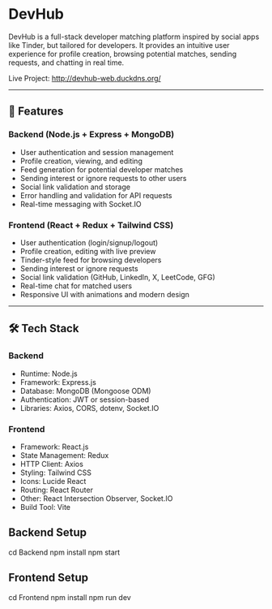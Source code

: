 # DevHub

DevHub is a full-stack developer matching platform inspired by social apps like Tinder, but tailored for developers. It provides an intuitive user experience for profile creation, browsing potential matches, sending requests, and chatting in real time.

Live Project: http://devhub-web.duckdns.org/

---

## 🚀 Features

### Backend (Node.js + Express + MongoDB)
- User authentication and session management  
- Profile creation, viewing, and editing  
- Feed generation for potential developer matches  
- Sending interest or ignore requests to other users  
- Social link validation and storage  
- Error handling and validation for API requests  
- Real-time messaging with Socket.IO  

### Frontend (React + Redux + Tailwind CSS)
- User authentication (login/signup/logout)  
- Profile creation, editing with live preview  
- Tinder-style feed for browsing developers  
- Sending interest or ignore requests  
- Social link validation (GitHub, LinkedIn, X, LeetCode, GFG)  
- Real-time chat for matched users  
- Responsive UI with animations and modern design  

---

## 🛠 Tech Stack

### Backend
- Runtime: Node.js  
- Framework: Express.js  
- Database: MongoDB (Mongoose ODM)  
- Authentication: JWT or session-based  
- Libraries: Axios, CORS, dotenv, Socket.IO  

### Frontend
- Framework: React.js  
- State Management: Redux  
- HTTP Client: Axios  
- Styling: Tailwind CSS  
- Icons: Lucide React  
- Routing: React Router  
- Other: React Intersection Observer, Socket.IO  
- Build Tool: Vite  

## Backend Setup
cd Backend
npm install
npm start

## Frontend Setup
cd Frontend
npm install
npm run dev



